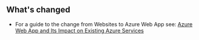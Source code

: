 <!-- keep by customization: begin -->
<!-- not suitable for Mooncake -->

<!-- keep by customization: end -->
## What's changed
* For a guide to the change from Websites to Azure <!-- keep by customization: begin --> Web App <!-- keep by customization: end --> see: [Azure <!-- keep by customization: begin --> Web App <!-- keep by customization: end --> and Its Impact on Existing Azure Services](/documentation/services/web-sites/)

